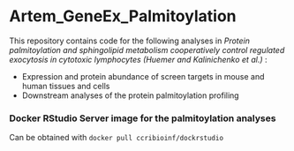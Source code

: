 # Artem_GeneEx_Palmitoylation
This repository contains code for the following analyses in *Protein palmitoylation and sphingolipid metabolism cooperatively control regulated exocytosis in cytotoxic lymphocytes (Huemer and Kalinichenko et al.)* :
* Expression and protein abundance of screen targets in mouse and human tissues and cells
* Downstream analyses of the protein palmitoylation profiling

### Docker RStudio Server image for the palmitoylation analyses 
Can be obtained with
`docker pull ccribioinf/dockrstudio`

